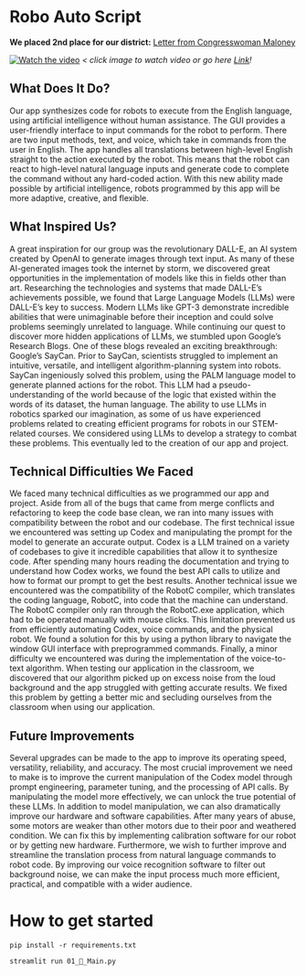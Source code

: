 # Robo Auto Script

**We placed 2nd place for our district:** [Letter from Congresswoman Maloney](https://raw.githubusercontent.com/ELROSTEM/Robo-autoscript/main/ROBO_AUTOSCRIPT.pdf)

[![Watch the video](https://img.youtube.com/vi/UwRmSTzJoDI/hqdefault.jpg)](https://youtu.be/UwRmSTzJoDI)
*< click image to watch video or go here [Link](https://youtu.be/UwRmSTzJoDI)!*

## What Does It Do?
  Our app synthesizes code for robots to execute from the English language, using artificial intelligence without human assistance. The GUI provides a user-friendly interface to input commands for the robot to perform. There are two input methods, text, and voice, which take in commands from the user in English. The app handles all translations between high-level English straight to the action executed by the robot. This means that the robot can react to high-level natural language inputs and generate code to complete the command without any hard-coded action. With this new ability made possible by artificial intelligence, robots programmed by this app will be more adaptive, creative, and flexible.
  
## What Inspired Us?
  A great inspiration for our group was the revolutionary DALL-E, an AI system created by OpenAI to generate images through text input. As many of these AI-generated images took the internet by storm, we discovered great opportunities in the implementation of models like this in fields other than art. Researching the technologies and systems that made DALL-E’s achievements possible, we found that Large Language Models (LLMs) were DALL-E’s key to success. Modern LLMs like GPT-3 demonstrate incredible abilities that were unimaginable before their inception and could solve problems seemingly unrelated to language. While continuing our quest to discover more hidden applications of LLMs, we stumbled upon Google’s Research Blogs. One of these blogs revealed an exciting breakthrough: Google’s SayCan. Prior to SayCan, scientists struggled to implement an intuitive, versatile, and intelligent algorithm-planning system into robots. SayCan ingeniously solved this problem, using the PALM language model to generate planned actions for the robot. This LLM had a pseudo-understanding of the world because of the logic that existed within the words of its dataset, the human language. The ability to use LLMs in robotics sparked our imagination, as some of us have experienced problems related to creating efficient programs for robots in our STEM-related courses. We considered using LLMs to develop a strategy to combat these problems. This eventually led to the creation of our app and project.


## Technical Difficulties We Faced
  We faced many technical difficulties as we programmed our app and project. Aside from all of the bugs that came from merge conflicts and refactoring to keep the code base clean, we ran into many issues with compatibility between the robot and our codebase. The first technical issue we encountered was setting up Codex and manipulating the prompt for the model to generate an accurate output. Codex is a LLM trained on a variety of codebases to give it incredible capabilities that allow it to synthesize code. After spending many hours reading the documentation and trying to understand how Codex works, we found the best API calls to utilize and how to format our prompt to get the best results. Another technical issue we encountered was the compatibility of the RobotC compiler, which translates the coding language, RobotC, into code that the machine can understand. The RobotC compiler only ran through the RobotC.exe application, which had to be operated manually with mouse clicks. This limitation prevented us from efficiently automating Codex, voice commands, and the physical robot. We found a solution for this by using a python library to navigate the window GUI interface with preprogrammed commands. Finally, a minor difficulty we encountered was during the implementation of the voice-to-text algorithm. When testing our application in the classroom, we discovered that our algorithm picked up on excess noise from the loud background and the app struggled with getting accurate results. We fixed this problem by getting a better mic and secluding ourselves from the classroom when using our application. 
  
 ## Future Improvements
  Several upgrades can be made to the app to improve its operating speed, versatility, reliability, and accuracy. The most crucial improvement we need to make is to improve the current manipulation of the Codex model through prompt engineering, parameter tuning, and the processing of API calls. By manipulating the model more effectively, we can unlock the true potential of these LLMs. In addition to model manipulation, we can also dramatically improve our hardware and software capabilities. After many years of abuse, some motors are weaker than other motors due to their poor and weathered condition. We can fix this by implementing calibration software for our robot or by getting new hardware. Furthermore, we wish to further improve and streamline the translation process from natural language commands to robot code. By improving our voice recognition software to filter out background noise, we can make the input process much more efficient, practical, and compatible with a wider audience.
  
 


# How to get started
```
pip install -r requirements.txt
```

```
streamlit run 01_🤖_Main.py
```
